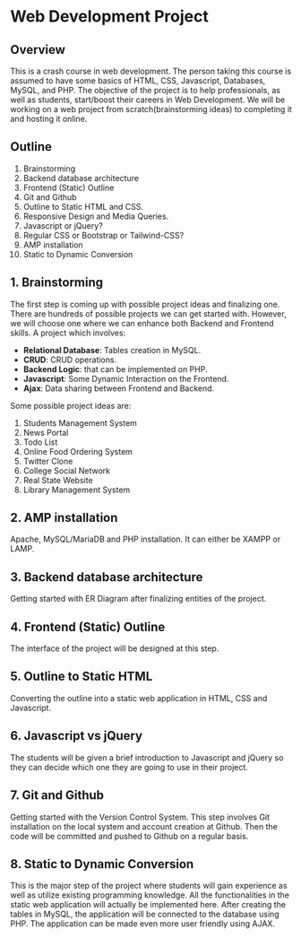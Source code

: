 # Web Development Project

## Overview
This is a crash course in web development. The person taking this course is assumed to have some basics of HTML, CSS, Javascript, Databases, MySQL, and PHP.
The objective of the project is to help professionals, as well as students, start/boost their careers in Web Development. We will be working on a web project from scratch(brainstorming ideas) to completing it and hosting it online.

## Outline
1. Brainstorming
1. Backend database architecture
1. Frontend (Static) Outline
1. Git and Github
1. Outline to Static HTML and CSS.
1. Responsive Design and Media Queries.
1. Javascript or jQuery?
1. Regular CSS or Bootstrap or Tailwind-CSS?
1. AMP installation
1. Static to Dynamic Conversion

## 1. Brainstorming
The first step is coming up with possible project ideas and finalizing one. There are hundreds of possible projects we can get started with. However, we will choose one where we can enhance both Backend and  Frontend skills. A project which involves:
  * **Relational Database**: Tables creation in MySQL.
  * **CRUD**: CRUD operations.
  * **Backend Logic**: that can be implemented on PHP.
  * **Javascript**: Some Dynamic Interaction on the Frontend.
  * **Ajax**: Data sharing between Frontend and Backend.

Some possible project ideas are:
  1. Students Management System
  2. News Portal
  3. Todo List
  4. Online Food Ordering System
  5. Twitter Clone
  6. College Social Network
  7. Real State Website
  8. Library Management System







## 2. AMP installation
Apache, MySQL/MariaDB and PHP installation. It can either be XAMPP or LAMP.

## 3. Backend database architecture
Getting started with ER Diagram after finalizing entities of the project.

## 4. Frontend (Static) Outline
The interface of the project will be designed at this step.

## 5. Outline to Static HTML
Converting the outline into a static web application in HTML, CSS and Javascript.

## 6. Javascript vs jQuery
The students will be given a brief introduction to Javascript and jQuery so they can decide which one they are going to use in their project.

## 7. Git and Github
Getting started with the Version Control System. This step involves Git installation on the local system and account creation at Github.
Then the code will be committed and pushed to Github on a regular basis.

## 8. Static to Dynamic Conversion
This is the major step of the project where students will gain experience as well as utilize existing programming knowledge. All the functionalities in the static web application will actually be implemented here. After creating the tables in MySQL, the application will be connected to the database using PHP. The application can be made even more user friendly using AJAX.